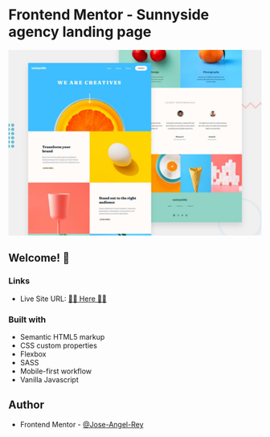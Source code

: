 # Frontend Mentor - Sunnyside agency landing page

![Design preview for the Sunnyside agency landing page coding challenge](./design/desktop-preview.jpg)

## Welcome! 👋

### Links

- Live Site URL: [🚀🚀 Here 🚀🚀](https://sunnyside-agency-landing-page-jose-angel-rey.vercel.app/)

### Built with

- Semantic HTML5 markup
- CSS custom properties
- Flexbox
- SASS
- Mobile-first workflow
- Vanilla Javascript

## Author

- Frontend Mentor - [@Jose-Angel-Rey](https://www.frontendmentor.io/profile/Jose-Angel-Rey)

